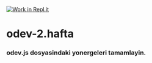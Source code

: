 [![Work in Repl.it](https://classroom.github.com/assets/work-in-replit-14baed9a392b3a25080506f3b7b6d57f295ec2978f6f33ec97e36a161684cbe9.svg)](https://classroom.github.com/online_ide?assignment_repo_id=3792872&assignment_repo_type=AssignmentRepo)
# odev-2.hafta
### odev.js dosyasindaki yonergeleri tamamlayin.
